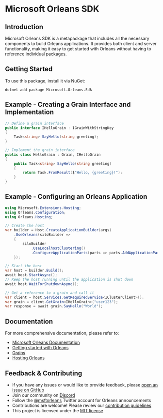 # Microsoft Orleans SDK

## Introduction
Microsoft Orleans SDK is a metapackage that includes all the necessary components to build Orleans applications. It provides both client and server functionality, making it easy to get started with Orleans without having to reference individual packages.

## Getting Started
To use this package, install it via NuGet:

```shell
dotnet add package Microsoft.Orleans.Sdk
```

## Example - Creating a Grain Interface and Implementation

```csharp
// Define a grain interface
public interface IHelloGrain : IGrainWithStringKey
{
    Task<string> SayHello(string greeting);
}

// Implement the grain interface
public class HelloGrain : Grain, IHelloGrain
{
    public Task<string> SayHello(string greeting)
    {
        return Task.FromResult($"Hello, {greeting}!");
    }
}
```

## Example - Configuring an Orleans Application

```csharp
using Microsoft.Extensions.Hosting;
using Orleans.Configuration;
using Orleans.Hosting;

// Create the host
var builder = Host.CreateApplicationBuilder(args)
    .UseOrleans(siloBuilder =>
    {
        siloBuilder
            .UseLocalhostClustering()
            .ConfigureApplicationParts(parts => parts.AddApplicationPart(typeof(HelloGrain).Assembly).WithCodeGeneration());
    });

// Start the host
var host = builder.Build();
await host.StartAsync();
// Keep the host running until the application is shut down
await host.WaitForShutdownAsync();

// Get a reference to a grain and call it
var client = host.Services.GetRequiredService<IClusterClient>();
var grain = client.GetGrain<IHelloGrain>("user123");
var response = await grain.SayHello("World");
```

## Documentation
For more comprehensive documentation, please refer to:
- [Microsoft Orleans Documentation](https://learn.microsoft.com/dotnet/orleans/)
- [Getting started with Orleans](https://learn.microsoft.com/en-us/dotnet/orleans/tutorials-and-samples/tutorial-1)
- [Grains](https://learn.microsoft.com/en-us/dotnet/orleans/grains/)
- [Hosting Orleans](https://learn.microsoft.com/en-us/dotnet/orleans/host/)

## Feedback & Contributing
- If you have any issues or would like to provide feedback, please [open an issue on GitHub](https://github.com/dotnet/orleans/issues)
- Join our community on [Discord](https://aka.ms/orleans-discord)
- Follow the [@msftorleans](https://twitter.com/msftorleans) Twitter account for Orleans announcements
- Contributions are welcome! Please review our [contribution guidelines](https://github.com/dotnet/orleans/blob/main/CONTRIBUTING.md)
- This project is licensed under the [MIT license](https://github.com/dotnet/orleans/blob/main/LICENSE)